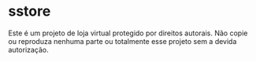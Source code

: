 # sstore
Este é um projeto de loja virtual protegido por direitos autorais.
Não copie ou reproduza nenhuma parte ou totalmente esse projeto sem a devida autorização.

